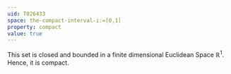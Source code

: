 ```yaml
---
uid: T026433
space: the-compact-interval-i:=[0,1]
property: compact
value: true
---
```

This set is closed and bounded in a finite dimensional Euclidean Space $\mathbb R^1$. Hence, it is compact.

